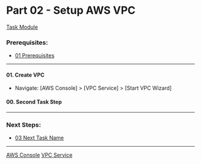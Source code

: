 # Part 02 - Setup AWS VPC
[Task Module](../task/name/)
### Prerequisites:
  + [01 Prerequisites]
--------------------------------------------------------------------------------
#### 01\. Create VPC
  + Navigate: [AWS Console] > [VPC Service] > [Start VPC Wizard]
#### 00\. Second Task Step
---------------------------------------------------------------------------------
### Next Steps:
  + [03 Next Task Name]
--------------------------------------------------------------------------------
[01 Prerequisites]:/manual/01_Prerequisites.md
[03 Next Task Name]:/manual/00_NextTaskName.md
[AWS Console](https://console.amazonaws-us-gov.com/console/home?region=us-gov-west-1#)
[VPC Service](https://console.amazonaws-us-gov.com/vpc/home?region=us-gov-west-1)
